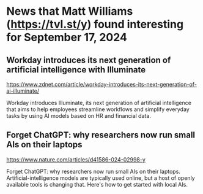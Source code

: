 # News that Matt Williams (https://tvl.st/y) found interesting for September 17, 2024

## Workday introduces its next generation of artificial intelligence with Illuminate
<a href="https://www.zdnet.com/article/workday-introduces-its-next-generation-of-ai-illuminate/" target="_blank">https://www.zdnet.com/article/workday-introduces-its-next-generation-of-ai-illuminate/</a>

Workday introduces Illuminate, its next generation of artificial intelligence that aims to help employees streamline workflows and simplify everyday tasks by using AI models based on HR and financial data.

## Forget ChatGPT: why researchers now run small AIs on their laptops
<a href="https://www.nature.com/articles/d41586-024-02998-y" target="_blank">https://www.nature.com/articles/d41586-024-02998-y</a>

Forget ChatGPT: why researchers now run small AIs on their laptops. Artificial-intelligence models are typically used online, but a host of openly available tools is changing that. Here's how to get started with local AIs.

